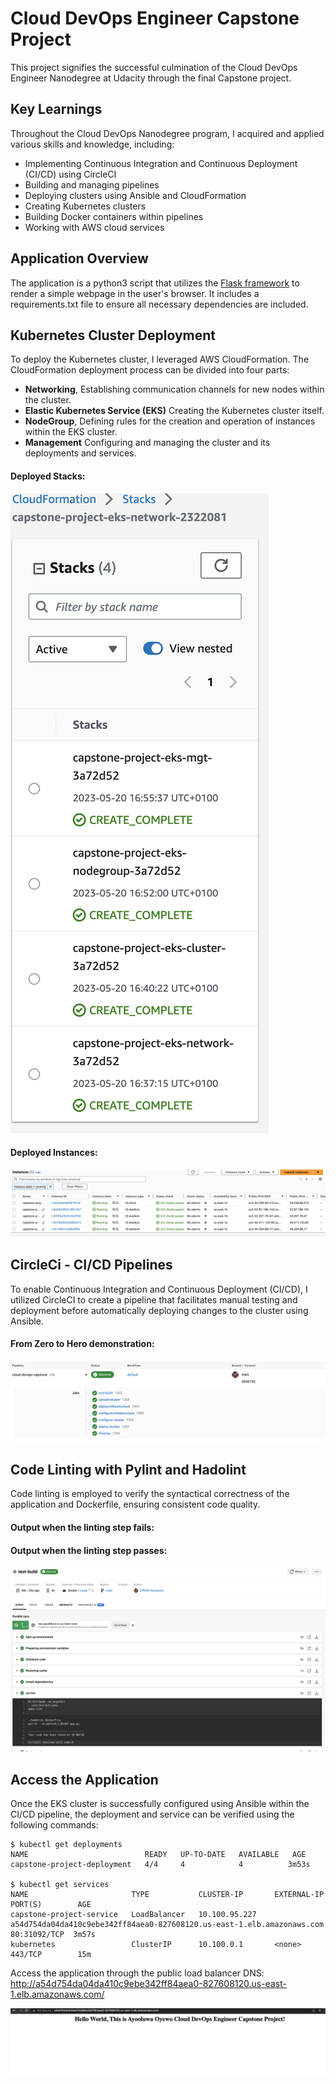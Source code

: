 # Cloud DevOps Engineer Capstone Project

This project signifies the successful culmination of the Cloud DevOps Engineer Nanodegree at Udacity through the final Capstone project.

## Key Learnings

Throughout the Cloud DevOps Nanodegree program, I acquired and applied various skills and knowledge, including:

- Implementing Continuous Integration and Continuous Deployment (CI/CD) using CircleCI
- Building and managing pipelines
- Deploying clusters using Ansible and CloudFormation
- Creating Kubernetes clusters
- Building Docker containers within pipelines
- Working with AWS cloud services

## Application Overview

The application is a python3 script that utilizes the <a target="_blank" href="https://flask.palletsprojects.com">Flask framework</a> to render a simple webpage in the user's browser. It includes a requirements.txt file to ensure all necessary dependencies are included.

## Kubernetes Cluster Deployment

To deploy the Kubernetes cluster, I leveraged AWS CloudFormation. The CloudFormation deployment process can be divided into four parts:
- **Networking**, Establishing communication channels for new nodes within the cluster.
- **Elastic Kubernetes Service (EKS)** Creating the Kubernetes cluster itself.
- **NodeGroup**, Defining rules for the creation and operation of instances within the EKS cluster.
- **Management** Configuring and managing the cluster and its deployments and services.

#### Deployed Stacks:
![CloudFormation](./capstone_shots/cfn_stacks.png)

#### Deployed Instances:
![Show Instances](./capstone_shots/deployed_instances.png)

## CircleCi - CI/CD Pipelines

To enable Continuous Integration and Continuous Deployment (CI/CD), I utilized CircleCI to create a pipeline that facilitates manual testing and deployment before automatically deploying changes to the cluster using Ansible.

#### From Zero to Hero demonstration:

![CircleCi Pipeline](./capstone_shots/ci_cd_success.png)

## Code Linting with Pylint and Hadolint

Code linting is employed to verify the syntactical correctness of the application and Dockerfile, ensuring consistent code quality.

#### Output when the linting step fails:



#### Output when the linting step passes:

![Linting step fail](./capstone_shots/lint_success.png)

## Access the Application

Once the EKS cluster is successfully configured using Ansible within the CI/CD pipeline, the deployment and service can be verified using the following commands:

```
$ kubectl get deployments
NAME                          READY   UP-TO-DATE   AVAILABLE   AGE
capstone-project-deployment   4/4     4            4          3m53s

$ kubectl get services
NAME                       TYPE           CLUSTER-IP       EXTERNAL-IP                                                                  PORT(S)        AGE
capstone-project-service   LoadBalancer   10.100.95.227    a54d754da04da410c9ebe342ff84aea0-827608120.us-east-1.elb.amazonaws.com   80:31092/TCP  3m57s
kubernetes                 ClusterIP      10.100.0.1       <none>                                                                       443/TCP        15m
```

Access the application through the public load balancer DNS: http://a54d754da04da410c9ebe342ff84aea0-827608120.us-east-1.elb.amazonaws.com/

![Access Capstone LB DNS](./capstone_shots/capstone_dns_success.png)
